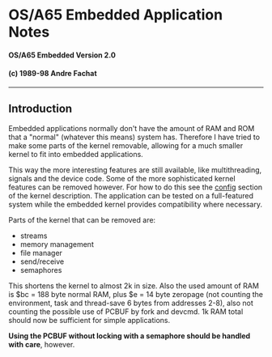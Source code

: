 #  OS/A65 Embedded Application Notes
#### OS/A65 Embedded Version 2.0
#### (c) 1989-98 Andre Fachat

* * *

## Introduction

Embedded applications normally don't have the amount of RAM and ROM that a
"normal" (whatever this means) system has. Therefore I have tried to make some
parts of the kernel removable, allowing for a much smaller kernel to fit into
embedded applications.

This way the more interesting features are still available, like
multithreading, signals and the device code. Some of the more sophisticated
kernel features can be removed however. For how to do this see the
[config](kernel.md#configuration-when-building) section of the kernel description. The
application can be tested on a full-featured system while the embedded kernel
provides compatibility where necessary.

Parts of the kernel that can be removed are:
  * streams
  * memory management
  * file manager
  * send/receive
  * semaphores

This shortens the kernel to almost 2k in size. Also the used amount of RAM is
$bc = 188 byte normal RAM, plus $e = 14 byte zeropage (not counting the
environment, task and thread-save 6 bytes from addresses 2-8), also not
counting the possible use of PCBUF by fork and devcmd. 1k RAM total should now
be sufficient for simple applications.

**Using the PCBUF without locking with a semaphore should be handled with care**, however.
